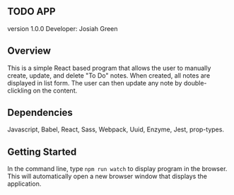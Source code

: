 ## TODO APP
version 1.0.0
Developer: Josiah Green

## Overview

This is a simple React based program that allows the user to manually create, update, and delete "To Do" notes. When created, all notes are displayed in list form. The user can then update any note by double-clickling on the content. 

## Dependencies

Javascript, Babel, React, Sass, Webpack, Uuid, Enzyme, Jest, prop-types.

## Getting Started

In the command line, type ```npm run watch``` to display program in the browser. This will automatically open a new browser window that displays the application.
